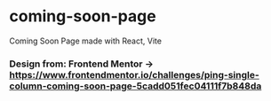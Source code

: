 # coming-soon-page
Coming Soon Page made with React, Vite

### Design from: Frontend Mentor -> https://www.frontendmentor.io/challenges/ping-single-column-coming-soon-page-5cadd051fec04111f7b848da
